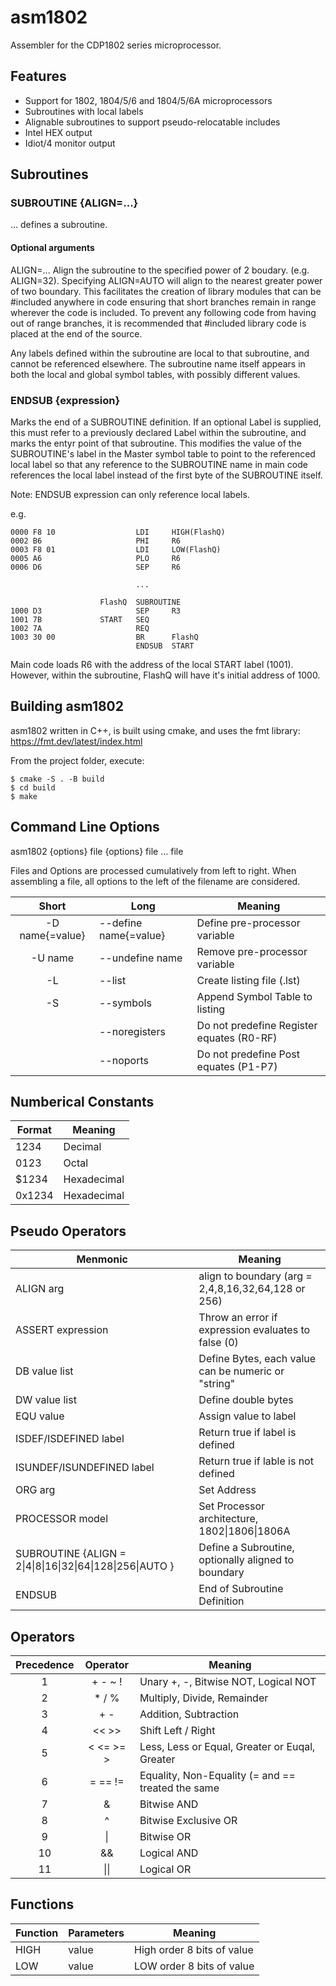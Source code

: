 # asm1802
Assembler for the CDP1802 series microprocessor. 

## Features

- Support for 1802, 1804/5/6 and 1804/5/6A microprocessors
- Subroutines with local labels
- Alignable subroutines to support pseudo-relocatable includes
- Intel HEX output
- Idiot/4 monitor output

## Subroutines

### SUBROUTINE {ALIGN=...}

... defines a subroutine.

#### Optional arguments

ALIGN=... Align the subroutine to the specified 
power of 2 boudary. (e.g. ALIGN=32). Specifying ALIGN=AUTO will align to the nearest greater
power of two boundary. This facilitates the creation of library modules that can be #included
anywhere in code ensuring that short branches remain in range wherever the code is included.
To prevent any following code from having out of range branches, it is recommended that
#included library code is placed at the end of the source.

Any labels defined within the subroutine are local to that subroutine, and
cannot be referenced elsewhere. The subroutine name itself appears in both the 
local and global symbol tables, with possibly different values.

### ENDSUB {expression}

Marks the end of a SUBROUTINE definition. If an optional Label is supplied, this must refer 
to a previously declared Label within the subroutine, and marks the entyr point of that 
subroutine. This modifies the value of the SUBROUTINE's label in the Master symbol table to
point to the referenced local label so that any reference to the SUBROUTINE name in main code
references the local label instead of the first byte of the SUBROUTINE itself.

Note: ENDSUB expression can only reference local labels.

e.g.
```
0000 F8 10                  LDI     HIGH(FlashQ)
0002 B6                     PHI     R6
0003 F8 01                  LDI     LOW(FlashQ)
0005 A6                     PLO     R6
0006 D6                     SEP     R6  

                            ...
                            
                    FlashQ  SUBROUTINE
1000 D3                     SEP     R3
1001 7B             START   SEQ
1002 7A                     REQ
1003 30 00                  BR      FlashQ
                            ENDSUB  START
```

Main code loads R6 with the address of the local START label (1001). However, within the
subroutine, FlashQ will have it's initial address of 1000.

## Building asm1802

asm1802 written in C++, is built using cmake, and uses the fmt library: https://fmt.dev/latest/index.html

From the project folder, execute:
```
$ cmake -S . -B build
$ cd build
$ make
```
## Command Line Options

asm1802 {options} file {options} file ... file

Files and Options are processed cumulatively from left to right. When assembling a file, all options to the left of the filename are considered.

| Short | Long | Meaning |
| :---: | --- | --- |
| -D name{=value} | --define name{=value} | Define pre-processor variable |
| -U name | --undefine name | Remove pre-processor variable |
| -L | --list | Create listing file (.lst) |
| -S | --symbols | Append Symbol Table to listing |
| | --noregisters | Do not predefine Register equates (R0-RF) |
| | --noports | Do not predefine Post equates (P1-P7) |

## Numberical Constants

| Format | Meaning |
| --- | --- |
| 1234 | Decimal |
| 0123 | Octal |
| $1234 | Hexadecimal |
| 0x1234 | Hexadecimal |

## Pseudo Operators

| Menmonic | Meaning |
| --- | --- |
| ALIGN arg | align to boundary (arg = 2,4,8,16,32,64,128 or 256) |
| ASSERT expression | Throw an error if expression evaluates to false (0) |
| DB value list | Define Bytes, each value can be numeric or "string" |
| DW value list | Define double bytes |
| EQU value | Assign value to label |
| ISDEF/ISDEFINED label | Return true if label is defined |
| ISUNDEF/ISUNDEFINED label | Return true if lable is not defined |
| ORG arg | Set Address |
| PROCESSOR model | Set Processor architecture, 1802\|1806\|1806A |
| SUBROUTINE {ALIGN = 2\|4\|8\|16\|32\|64\|128\|256\|AUTO } | Define a Subroutine, optionally aligned to boundary |
| ENDSUB | End of Subroutine Definition |

## Operators

| Precedence | Operator | Meaning |
| :---: | :---: | --- |
| 1 | + - ~ ! | Unary +, -, Bitwise NOT, Logical NOT |
| 2 | * / % | Multiply, Divide, Remainder |
| 3 | + - | Addition, Subtraction |
| 4 | << >> | Shift Left / Right |
| 5 | < <= >= > | Less, Less or Equal, Greater or Euqal, Greater |
| 6 | = == != | Equality, Non-Equality (= and == treated the same |
| 7 | & | Bitwise AND |
| 8 | ^ | Bitwise Exclusive OR |
| 9 | \| | Bitwise OR |
| 10 | && | Logical AND |
| 11 | \|\| | Logical OR |

## Functions
 | Function | Parameters | Meaning |
 | --- | --- | --- |
 | HIGH | value | High order 8 bits of value |
 | LOW | value | LOW order 8 bits of value |
